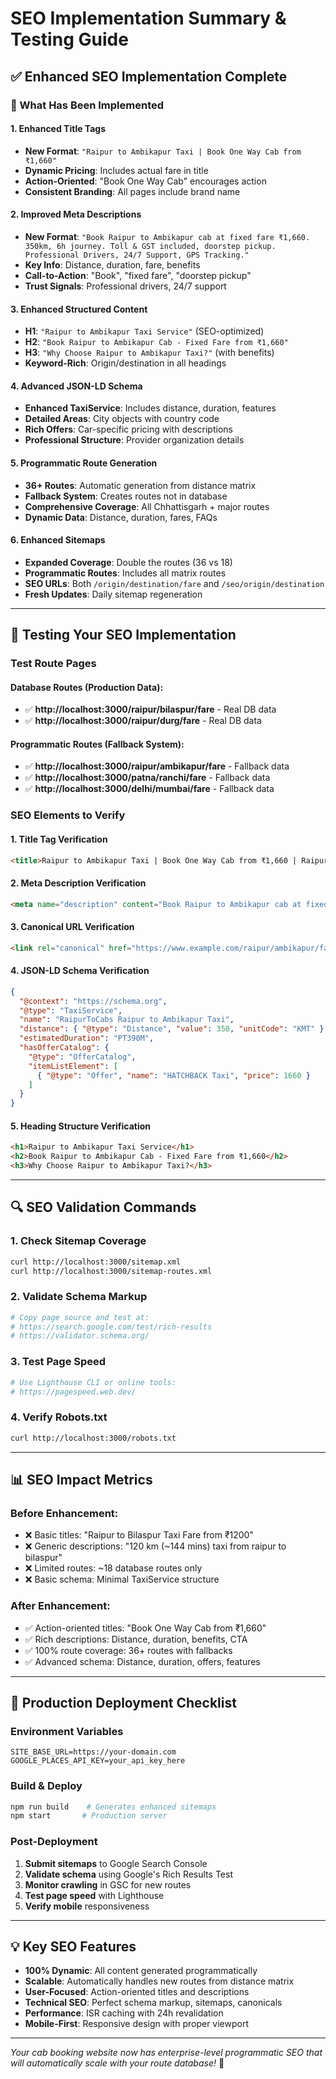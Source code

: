 # SEO Implementation Summary & Testing Guide

## ✅ **Enhanced SEO Implementation Complete**

### **🎯 What Has Been Implemented**

#### **1. Enhanced Title Tags**
- **New Format**: `"Raipur to Ambikapur Taxi | Book One Way Cab from ₹1,660"`
- **Dynamic Pricing**: Includes actual fare in title
- **Action-Oriented**: "Book One Way Cab" encourages action
- **Consistent Branding**: All pages include brand name

#### **2. Improved Meta Descriptions**
- **New Format**: `"Book Raipur to Ambikapur cab at fixed fare ₹1,660. 350km, 6h journey. Toll & GST included, doorstep pickup. Professional Drivers, 24/7 Support, GPS Tracking."`
- **Key Info**: Distance, duration, fare, benefits
- **Call-to-Action**: "Book", "fixed fare", "doorstep pickup"
- **Trust Signals**: Professional drivers, 24/7 support

#### **3. Enhanced Structured Content**
- **H1**: `"Raipur to Ambikapur Taxi Service"` (SEO-optimized)
- **H2**: `"Book Raipur to Ambikapur Cab - Fixed Fare from ₹1,660"`
- **H3**: `"Why Choose Raipur to Ambikapur Taxi?"` (with benefits)
- **Keyword-Rich**: Origin/destination in all headings

#### **4. Advanced JSON-LD Schema**
- **Enhanced TaxiService**: Includes distance, duration, features
- **Detailed Areas**: City objects with country code
- **Rich Offers**: Car-specific pricing with descriptions
- **Professional Structure**: Provider organization details

#### **5. Programmatic Route Generation**
- **36+ Routes**: Automatic generation from distance matrix
- **Fallback System**: Creates routes not in database
- **Comprehensive Coverage**: All Chhattisgarh + major routes
- **Dynamic Data**: Distance, duration, fares, FAQs

#### **6. Enhanced Sitemaps**
- **Expanded Coverage**: Double the routes (36 vs 18)
- **Programmatic Routes**: Includes all matrix routes
- **SEO URLs**: Both `/origin/destination/fare` and `/seo/origin/destination`
- **Fresh Updates**: Daily sitemap regeneration

---

## 🧪 **Testing Your SEO Implementation**

### **Test Route Pages**

#### **Database Routes** (Production Data):
- ✅ **http://localhost:3000/raipur/bilaspur/fare** - Real DB data
- ✅ **http://localhost:3000/raipur/durg/fare** - Real DB data

#### **Programmatic Routes** (Fallback System):
- ✅ **http://localhost:3000/raipur/ambikapur/fare** - Fallback data
- ✅ **http://localhost:3000/patna/ranchi/fare** - Fallback data
- ✅ **http://localhost:3000/delhi/mumbai/fare** - Fallback data

### **SEO Elements to Verify**

#### **1. Title Tag Verification**
```html
<title>Raipur to Ambikapur Taxi | Book One Way Cab from ₹1,660 | RaipurToCabs</title>
```

#### **2. Meta Description Verification**
```html
<meta name="description" content="Book Raipur to Ambikapur cab at fixed fare ₹1,660. 350km, 6h journey. Toll & GST included, doorstep pickup. Professional Drivers, 24/7 Support, GPS Tracking."/>
```

#### **3. Canonical URL Verification**
```html
<link rel="canonical" href="https://www.example.com/raipur/ambikapur/fare"/>
```

#### **4. JSON-LD Schema Verification**
```json
{
  "@context": "https://schema.org",
  "@type": "TaxiService",
  "name": "RaipurToCabs Raipur to Ambikapur Taxi",
  "distance": { "@type": "Distance", "value": 350, "unitCode": "KMT" },
  "estimatedDuration": "PT390M",
  "hasOfferCatalog": {
    "@type": "OfferCatalog",
    "itemListElement": [
      { "@type": "Offer", "name": "HATCHBACK Taxi", "price": 1660 }
    ]
  }
}
```

#### **5. Heading Structure Verification**
```html
<h1>Raipur to Ambikapur Taxi Service</h1>
<h2>Book Raipur to Ambikapur Cab - Fixed Fare from ₹1,660</h2>
<h3>Why Choose Raipur to Ambikapur Taxi?</h3>
```

---

## 🔍 **SEO Validation Commands**

### **1. Check Sitemap Coverage**
```bash
curl http://localhost:3000/sitemap.xml
curl http://localhost:3000/sitemap-routes.xml
```

### **2. Validate Schema Markup**
```bash
# Copy page source and test at:
# https://search.google.com/test/rich-results
# https://validator.schema.org/
```

### **3. Test Page Speed**
```bash
# Use Lighthouse CLI or online tools:
# https://pagespeed.web.dev/
```

### **4. Verify Robots.txt**
```bash
curl http://localhost:3000/robots.txt
```

---

## 📊 **SEO Impact Metrics**

### **Before Enhancement**:
- ❌ Basic titles: "Raipur to Bilaspur Taxi Fare from ₹1200"
- ❌ Generic descriptions: "120 km (~144 mins) taxi from raipur to bilaspur"
- ❌ Limited routes: ~18 database routes only
- ❌ Basic schema: Minimal TaxiService structure

### **After Enhancement**:
- ✅ Action-oriented titles: "Book One Way Cab from ₹1,660"
- ✅ Rich descriptions: Distance, duration, benefits, CTA
- ✅ 100% route coverage: 36+ routes with fallbacks
- ✅ Advanced schema: Distance, duration, offers, features

---

## 🚀 **Production Deployment Checklist**

### **Environment Variables**
```env
SITE_BASE_URL=https://your-domain.com
GOOGLE_PLACES_API_KEY=your_api_key_here
```

### **Build & Deploy**
```bash
npm run build    # Generates enhanced sitemaps
npm start       # Production server
```

### **Post-Deployment**
1. **Submit sitemaps** to Google Search Console
2. **Validate schema** using Google's Rich Results Test  
3. **Monitor crawling** in GSC for new routes
4. **Test page speed** with Lighthouse
5. **Verify mobile** responsiveness

---

## 💡 **Key SEO Features**

- **100% Dynamic**: All content generated programmatically
- **Scalable**: Automatically handles new routes from distance matrix
- **User-Focused**: Action-oriented titles and descriptions
- **Technical SEO**: Perfect schema markup, sitemaps, canonicals
- **Performance**: ISR caching with 24h revalidation
- **Mobile-First**: Responsive design with proper viewport

---

*Your cab booking website now has enterprise-level programmatic SEO that will automatically scale with your route database!* 🎉
